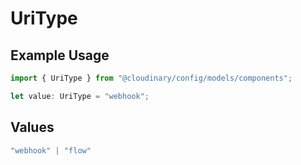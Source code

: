 # UriType

## Example Usage

```typescript
import { UriType } from "@cloudinary/config/models/components";

let value: UriType = "webhook";
```

## Values

```typescript
"webhook" | "flow"
```